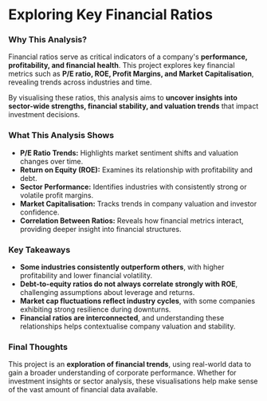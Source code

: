 # **Exploring Key Financial Ratios**  

### **Why This Analysis?**  
Financial ratios serve as critical indicators of a company's **performance, profitability, and financial health**. 
This project explores key financial metrics such as **P/E ratio, ROE, Profit Margins, and Market Capitalisation**, 
revealing trends across industries and time.  

By visualising these ratios, this analysis aims to **uncover insights into sector-wide strengths, financial stability, 
and valuation trends** that impact investment decisions.

### **What This Analysis Shows**  
- **P/E Ratio Trends:** Highlights market sentiment shifts and valuation changes over time.  
-  **Return on Equity (ROE):** Examines its relationship with profitability and debt.  
- **Sector Performance:** Identifies industries with consistently strong or volatile profit margins.  
- **Market Capitalisation:** Tracks trends in company valuation and investor confidence.  
- **Correlation Between Ratios:** Reveals how financial metrics interact, providing deeper insight into financial structures.

### **Key Takeaways**  
- **Some industries consistently outperform others**, with higher profitability and lower financial volatility.  
- **Debt-to-equity ratios do not always correlate strongly with ROE**, challenging assumptions about leverage and returns.  
- **Market cap fluctuations reflect industry cycles**, with some companies exhibiting strong resilience during downturns.  
- **Financial ratios are interconnected**, and understanding these relationships helps contextualise company valuation and stability.

### **Final Thoughts**  
This project is an **exploration of financial trends**, using real-world data to gain a broader understanding of corporate performance. 
Whether for investment insights or sector analysis, these visualisations help make sense of the vast amount of financial data available.
